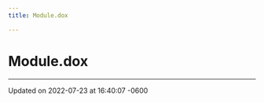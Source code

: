```yaml
---
title: Module.dox

---
```


# Module.dox








-------------------------------

Updated on 2022-07-23 at 16:40:07 -0600
